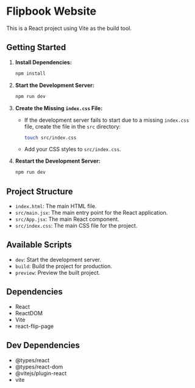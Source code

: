 # Flipbook Website

This is a React project using Vite as the build tool.

## Getting Started

1. **Install Dependencies:**
   ```bash
   npm install
   ```

2. **Start the Development Server:**
   ```bash
   npm run dev
   ```

3. **Create the Missing `index.css` File:**
   - If the development server fails to start due to a missing `index.css` file, create the file in the `src` directory:
     ```bash
     touch src/index.css
     ```
   - Add your CSS styles to `src/index.css`.

4. **Restart the Development Server:**
   ```bash
   npm run dev
   ```

## Project Structure

- `index.html`: The main HTML file.
- `src/main.jsx`: The main entry point for the React application.
- `src/App.jsx`: The main React component.
- `src/index.css`: The main CSS file for the project.

## Available Scripts

- `dev`: Start the development server.
- `build`: Build the project for production.
- `preview`: Preview the built project.

## Dependencies

- React
- ReactDOM
- Vite
- react-flip-page

## Dev Dependencies

- @types/react
- @types/react-dom
- @vitejs/plugin-react
- vite
